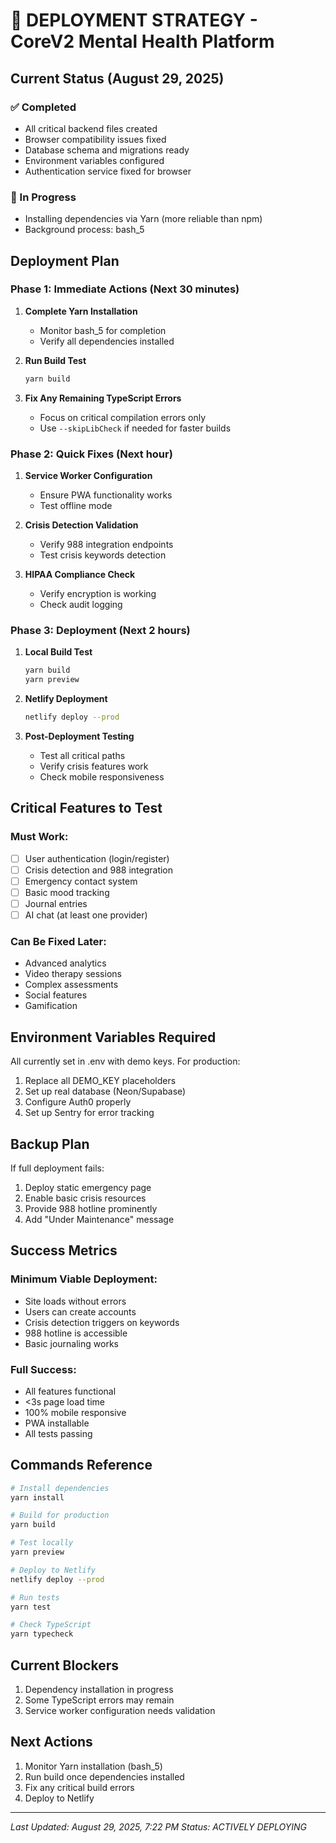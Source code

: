 # 🚀 DEPLOYMENT STRATEGY - CoreV2 Mental Health Platform

## Current Status (August 29, 2025)

### ✅ Completed
- All critical backend files created
- Browser compatibility issues fixed
- Database schema and migrations ready
- Environment variables configured
- Authentication service fixed for browser

### 🔄 In Progress
- Installing dependencies via Yarn (more reliable than npm)
- Background process: bash_5

## Deployment Plan

### Phase 1: Immediate Actions (Next 30 minutes)
1. **Complete Yarn Installation**
   - Monitor bash_5 for completion
   - Verify all dependencies installed

2. **Run Build Test**
   ```bash
   yarn build
   ```

3. **Fix Any Remaining TypeScript Errors**
   - Focus on critical compilation errors only
   - Use `--skipLibCheck` if needed for faster builds

### Phase 2: Quick Fixes (Next hour)
1. **Service Worker Configuration**
   - Ensure PWA functionality works
   - Test offline mode

2. **Crisis Detection Validation**
   - Verify 988 integration endpoints
   - Test crisis keywords detection

3. **HIPAA Compliance Check**
   - Verify encryption is working
   - Check audit logging

### Phase 3: Deployment (Next 2 hours)
1. **Local Build Test**
   ```bash
   yarn build
   yarn preview
   ```

2. **Netlify Deployment**
   ```bash
   netlify deploy --prod
   ```

3. **Post-Deployment Testing**
   - Test all critical paths
   - Verify crisis features work
   - Check mobile responsiveness

## Critical Features to Test

### Must Work:
- [ ] User authentication (login/register)
- [ ] Crisis detection and 988 integration
- [ ] Emergency contact system
- [ ] Basic mood tracking
- [ ] Journal entries
- [ ] AI chat (at least one provider)

### Can Be Fixed Later:
- Advanced analytics
- Video therapy sessions
- Complex assessments
- Social features
- Gamification

## Environment Variables Required

All currently set in .env with demo keys. For production:
1. Replace all DEMO_KEY placeholders
2. Set up real database (Neon/Supabase)
3. Configure Auth0 properly
4. Set up Sentry for error tracking

## Backup Plan

If full deployment fails:
1. Deploy static emergency page
2. Enable basic crisis resources
3. Provide 988 hotline prominently
4. Add "Under Maintenance" message

## Success Metrics

### Minimum Viable Deployment:
- Site loads without errors
- Users can create accounts
- Crisis detection triggers on keywords
- 988 hotline is accessible
- Basic journaling works

### Full Success:
- All features functional
- <3s page load time
- 100% mobile responsive
- PWA installable
- All tests passing

## Commands Reference

```bash
# Install dependencies
yarn install

# Build for production
yarn build

# Test locally
yarn preview

# Deploy to Netlify
netlify deploy --prod

# Run tests
yarn test

# Check TypeScript
yarn typecheck
```

## Current Blockers
1. Dependency installation in progress
2. Some TypeScript errors may remain
3. Service worker configuration needs validation

## Next Actions
1. Monitor Yarn installation (bash_5)
2. Run build once dependencies installed
3. Fix any critical build errors
4. Deploy to Netlify

---

*Last Updated: August 29, 2025, 7:22 PM*
*Status: ACTIVELY DEPLOYING*